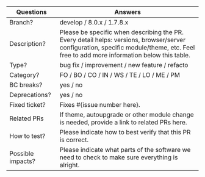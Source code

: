 <!-----------------------------------------------------------------------------
Thank you for contributing to the PrestaShop project! 

Please take the time to edit the "Answers" rows below with the necessary information.

Check out our contribution guidelines to find out how to complete it:
https://devdocs.prestashop.com/8/contribute/contribution-guidelines/#pull-requests
------------------------------------------------------------------------------>

| Questions         | Answers
| ----------------- | -------------------------------------------------------
| Branch?           | develop / 8.0.x / 1.7.8.x
| Description?      | Please be specific when describing the PR. <br> Every detail helps: versions, browser/server configuration, specific module/theme, etc. Feel free to add more information below this table.
| Type?             | bug fix / improvement / new feature / refacto
| Category?         | FO / BO / CO / IN / WS / TE / LO / ME / PM
| BC breaks?        | yes / no
| Deprecations?     | yes / no
| Fixed ticket?     | Fixes #{issue number here}.
| Related PRs       | If theme, autoupgrade or other module change is needed, provide a link to related PRs here.
| How to test?      | Please indicate how to best verify that this PR is correct.
| Possible impacts? | Please indicate what parts of the software we need to check to make sure everything is alright.


<!-- Click the form's "Preview" button to make sure the table is functional in GitHub. Thank you! -->
